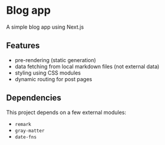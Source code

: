 # Blog app
A simple blog app using Next.js

## Features
- pre-rendering (static generation)
- data fetching from local markdown files (not external data)
- styling using CSS modules
- dynamic routing for post pages

## Dependencies
This project depends on a few external modules:
- `remark`
- `gray-matter`
- `date-fns`
